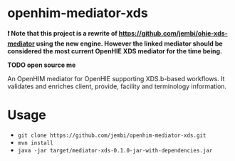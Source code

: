 openhim-mediator-xds
====================

**:exclamation: Note that this project is a rewrite of https://github.com/jembi/ohie-xds-mediator using the new engine.
However the linked mediator should be considered the most current OpenHIE XDS mediator for the time being.**

**TODO open source me**

An OpenHIM mediator for OpenHIE supporting XDS.b-based workflows. It validates and enriches client, provide, facility and terminology information.

# Usage
* `git clone https://github.com/jembi/openhim-mediator-xds.git`
* `mvn install`
* `java -jar target/mediator-xds-0.1.0-jar-with-dependencies.jar`
